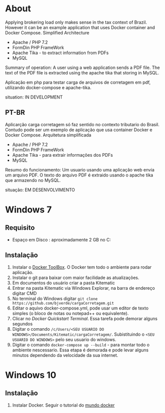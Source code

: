 # About

Applying brokering load only makes sense in the tax context of Brazil. However it can be an example application that uses Docker container and Docker Compose. Simplified Architecture

* Apache / PHP 7.2
* FormDin PHP FrameWork
* Apache Tika - to extract information from PDFs
* MySQL

Summary of operation: A user using a web application sends a PDF file. The text of the PDF file is extracted using the apache tika that storing in MySQL.

Aplicação em php para testar carga de arquivos de corretagem em pdf, utilizando docker-compose e apache-tika.

situation: IN DEVELOPMENT

## PT-BR
Aplicarção carga corretagem só faz sentido no contexto tributario do Brasil. Contudo pode ser um exemplo de aplicação que usa container Docker e Docker Compose. Arquitetura simplificada

* Apache / PHP 7.2
* FormDin PHP FrameWork
* Apache Tika - para extrair informações dos PDFs
* MySQL

Resumo do funcionamento: Um usuario usando uma aplicação web envia um arquivo PDF. O texto do arquivo PDF é extraido usando o apache tika que armazendo no MySQL.

situação: EM DESENVOLVIMENTO


# Windows 7 

## Requisito
* Espaço em Disco : aproximadamente 2 GB no C:

## Instalação

1. Instalar o [Docker ToolBox](https://docs.docker.com/toolbox/toolbox_install_windows/). O Docker tem todo o ambiente para rodar aplicação.
1. Instalar o git para baixar com maior facilidade as atualizações.
1. Em documentos do usuário criar a pasta Kitematic
1. Entrar na pasta Kitematic via Windows Explorar, na barra de endereço digitar CMD
1. No terminal do Windows digitar `git clone https://github.com/bjverde/cargaCorretagem.git`
1. Editar o aquivo docker-compose.yml, pode usar um editor de texto simples (o bloco de notas ou notepad++ ou equivalente).
1. Clicar no *Docker Quickstart Terminal*. Essa tarefa pode demorar alguns segundos
1. Digitar o comando `/c/Users/<SEU USUARIO DO WINDOWS>/Documents/Kitematic/cargaCorretagem/`. Subistituindo o `<SEU USUARIO DO WINDOWS>` pelo seu usuario do windows.
1. Digitar o comando `docker-compose up --build` - para montar todo o ambiente nescessario. Essa etapa é demorada e pode levar alguns minutos dependendo da velocidade da sua internet.




# Windows 10

## Instalação

1. Instalar Docker. Seguir o tutorial do [mundo docker](https://www.mundodocker.com.br/docker-no-windows-10/)
